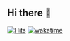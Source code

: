 ## Hi there 👋

[![Hits](https://hits.seeyoufarm.com/api/count/incr/badge.svg?url=https%3A%2F%2Fgithub.com%2Fseojw0124&count_bg=%2379C83D&title_bg=%23555555&icon=&icon_color=%23E7E7E7&title=hits&edge_flat=false)](https://hits.seeyoufarm.com)
[![wakatime](https://wakatime.com/badge/user/a43336f2-9e6f-46ed-858d-2696a9dc613f.svg)](https://wakatime.com/@a43336f2-9e6f-46ed-858d-2696a9dc613f)

